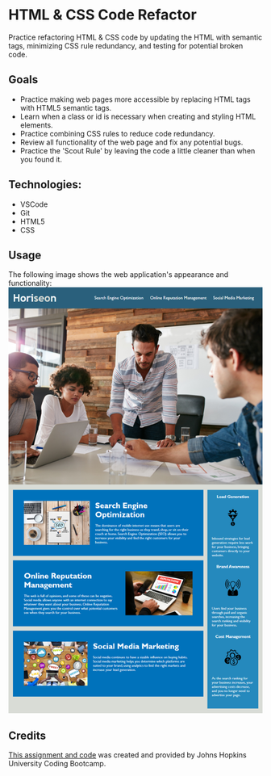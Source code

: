 # HTML & CSS Code Refactor
Practice refactoring HTML & CSS code by updating the HTML with semantic tags, minimizing CSS rule redundancy, and testing for potential broken code.   

## Goals
- Practice making web pages more accessible by replacing HTML tags with HTML5 semantic tags.
- Learn when a class or id is necessary when creating and styling HTML elements.
- Practice combining CSS rules to reduce code redundancy.
- Review all functionality of the web page and fix any potential bugs.
- Practice the 'Scout Rule' by leaving the code a little cleaner than when you found it.

## Technologies:
- VSCode
- Git
- HTML5
- CSS

## Usage
The following image shows the web application's appearance and functionality:
![Horiseon website](assets/images/horiseon.png)


## Credits
[This assignment and code](https://johnhopkins.bootcampcontent.com/john-hopkins-university/jhu-bal-fsf-pt-11-2020-u-c/tree/master/01-HTML-Git-CSS/02-Homework) was created and provided by Johns Hopkins University Coding Bootcamp. 